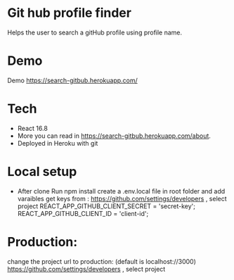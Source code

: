 # Git hub profile finder
Helps the user to search a gitHub profile using profile name.

# Demo
Demo
https://search-gitbub.herokuapp.com/ 

# Tech
- React 16.8
- More you can read in https://search-gitbub.herokuapp.com/about.
- Deployed in Heroku with git

# Local setup
- After clone
Run npm install
create a .env.local file in root folder and add varaibles
get keys from : https://github.com/settings/developers , select project
REACT_APP_GITHUB_CLIENT_SECRET = 'secret-key';
REACT_APP_GITHUB_CLIENT_ID = 'client-id';

# Production:
change the project url to production: (default is localhost://3000)
https://github.com/settings/developers , select project
